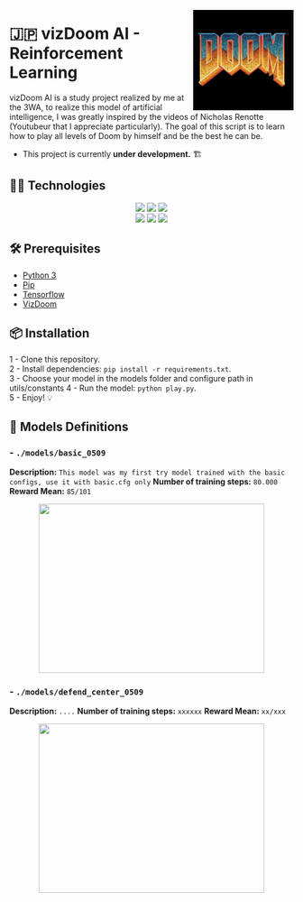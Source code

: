<img src="./docs/doom_logo.webp" align="right"
     alt="Luffy ONE PIECE" width="178" height="178">

# 🇯🇵 vizDoom AI - Reinforcement Learning &nbsp;&nbsp;&nbsp;&nbsp;&nbsp;&nbsp;&nbsp;

vizDoom AI is a study project realized by me at the 3WA, to realize this model of artificial intelligence, I was greatly inspired by the videos of Nicholas Renotte (Youtubeur that I appreciate particularly). The goal of this script is to learn how to play all levels of Doom by himself and be the best he can be. 

- This project is currently **under development.** 🏗️

## 👨‍💻 Technologies

<div align='center'>  
    <img src="https://img.shields.io/badge/Python-FFD43B?style=for-the-badge&logo=python&logoColor=blue" />
	<img src="https://img.shields.io/badge/Numpy-777BB4?style=for-the-badge&logo=numpy&logoColor=white" />
	<img src="https://img.shields.io/badge/OpenCV-27338e?style=for-the-badge&logo=OpenCV&logoColor=white" /><br>
    <img src="https://img.shields.io/badge/OpenAI Gym-FFFFFF?style=for-the-badge&logo=OpenAI&logoColor=black" />
    <img src="https://img.shields.io/badge/StableBaselines3-FF6F00?style=for-the-badge&logo=PyTorch&logoColor=white" />
    <img src="https://img.shields.io/badge/PyTorch-EE4C2C?style=for-the-badge&logo=PyTorch&logoColor=white" />
</div>

## 🛠️ Prerequisites

- [Python 3](https://www.python.org/downloads/)
- [Pip](https://pip.pypa.io/en/stable/cli/pip_download/)
- [Tensorflow]()
- [VizDoom]()

## 📦 Installation
1 - Clone this repository.  
2 - Install dependencies: `pip install -r requirements.txt`.  
3 - Choose your model in the models folder and configure path in utils/constants
4 - Run the model: `python play.py`.  
5 - Enjoy! 💡

## 🧠 Models Definitions

### - `./models/basic_0509`

__Description:__ `This model was my first try model trained with the basic configs, use it with basic.cfg only`
__Number of training steps:__ `80.000`
__Reward Mean:__ `85/101`
<div align='center'>
  <img src="./docs/basic_0509.gif" height="300" width="400" align="center">
</div>

### - `./models/defend_center_0509`

__Description:__ `....`
__Number of training steps:__ `xxxxxx`
__Reward Mean:__ `xx/xxx`
<div align='center'>
  <img src="./docs/defend_center_0509.gif" height="300" width="400" align="center">
</div>